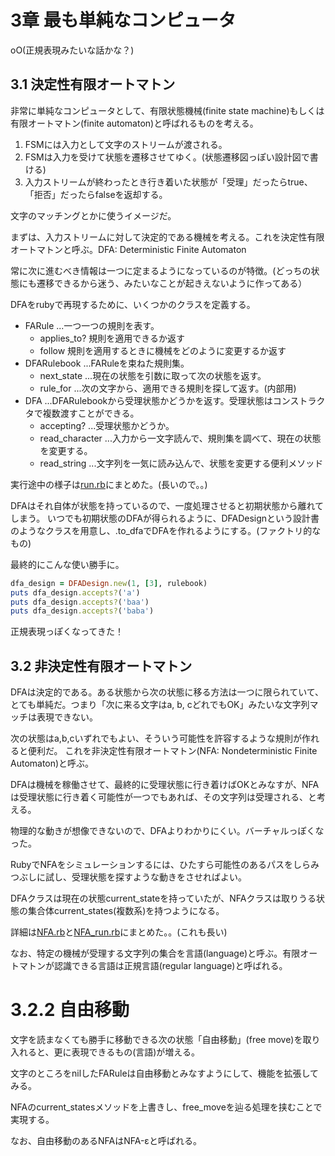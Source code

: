 3章 最も単純なコンピュータ
=================================

oO(正規表現みたいな話かな？)

3.1 決定性有限オートマトン
---------------------------------

非常に単純なコンピュータとして、有限状態機械(finite state machine)もしくは有限オートマトン(finite automaton)と呼ばれるものを考える。

1. FSMには入力として文字のストリームが渡される。
2. FSMは入力を受けて状態を遷移させてゆく。(状態遷移図っぽい設計図で書ける)
3. 入力ストリームが終わったとき行き着いた状態が「受理」だったらtrue、「拒否」だったらfalseを返却する。

文字のマッチングとかに使うイメージだ。

まずは、入力ストリームに対して決定的である機械を考える。これを決定性有限オートマトンと呼ぶ。DFA: Deterministic Finite Automaton

常に次に進むべき情報は一つに定まるようになっているのが特徴。(どっちの状態にも遷移できるから迷う、みたいなことが起きえないように作ってある）

DFAをrubyで再現するために、いくつかのクラスを定義する。

- FARule ...一つ一つの規則を表す。
  - applies_to? 規則を適用できるか返す
  - follow 規則を適用するときに機械をどのように変更するか返す
- DFARulebook ...FARuleを束ねた規則集。
  - next_state ...現在の状態を引数に取って次の状態を返す。
  - rule_for ...次の文字から、適用できる規則を探して返す。(内部用)
- DFA ...DFARulebookから受理状態かどうかを返す。受理状態はコンストラクタで複数渡すことができる。
  - accepting? ...受理状態かどうか。
  - read_character ...入力から一文字読んで、規則集を調べて、現在の状態を変更する。
  - read_string ...文字列を一気に読み込んで、状態を変更する便利メソッド


実行途中の様子は[run.rb](run.rb)にまとめた。(長いので。。)


DFAはそれ自体が状態を持っているので、一度処理させると初期状態から離れてしまう。
いつでも初期状態のDFAが得られるように、DFADesignという設計書のようなクラスを用意し、.to_dfaでDFAを作れるようにする。(ファクトリ的なもの)

最終的にこんな使い勝手に。

```ruby
dfa_design = DFADesign.new(1, [3], rulebook)
puts dfa_design.accepts?('a')
puts dfa_design.accepts?('baa')
puts dfa_design.accepts?('baba')
```

正規表現っぽくなってきた！

3.2 非決定性有限オートマトン
---------------------------

DFAは決定的である。ある状態から次の状態に移る方法は一つに限られていて、とても単純だ。つまり「次に来る文字はa, b, cどれでもOK」みたいな文字列マッチは表現できない。

次の状態はa,b,cいずれでもよい、そういう可能性を許容するような規則が作れると便利だ。
これを非決定性有限オートマトン(NFA: Nondeterministic Finite Automaton)と呼ぶ。

DFAは機械を稼働させて、最終的に受理状態に行き着けばOKとみなすが、NFAは受理状態に行き着く可能性が一つでもあれば、その文字列は受理される、と考える。

物理的な動きが想像できないので、DFAよりわかりにくい。バーチャルっぽくなった。

RubyでNFAをシミュレーションするには、ひたすら可能性のあるパスをしらみつぶしに試し、受理状態を探すような動きをさせればよい。

DFAクラスは現在の状態current_stateを持っていたが、NFAクラスは取りうる状態の集合体current_states(複数系)を持つようになる。

詳細は[NFA.rb](NFA.rb)と[NFA_run.rb](NFA_run.rb)にまとめた。。(これも長い)


なお、特定の機械が受理する文字列の集合を言語(language)と呼ぶ。有限オートマトンが認識できる言語は正規言語(regular language)と呼ばれる。


# 3.2.2 自由移動

文字を読まなくても勝手に移動できる次の状態「自由移動」(free move)を取り入れると、更に表現できるもの(言語)が増える。

文字のところをnilしたFARuleは自由移動とみなすようにして、機能を拡張してみる。

NFAのcurrent_statesメソッドを上書きし、free_moveを辿る処理を挟むことで実現する。

なお、自由移動のあるNFAはNFA-εと呼ばれる。
